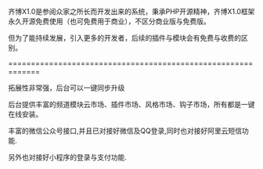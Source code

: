 ﻿

齐博X1.0是参阅众家之所长而开发出来的系统，秉承PHP开源精神，齐博X1.0框架永久开源免费使用（也可免费用于商业），不区分商业版与免费版。

但为了能持续发展，引入更多的开发者，后续的插件与模块会有免费与收费的区别。


=============================================================

拓展性非常强，后台可以一键同步升级

后台提供丰富的频道模块云市场、插件市场、风格市场、钩子市场，所有都是一键在线安装。

丰富的微信公众号接口,并且已对接好微信及QQ登录,同时也对接好阿里云短信功能.

另外也对接好小程序的登录与支付功能.